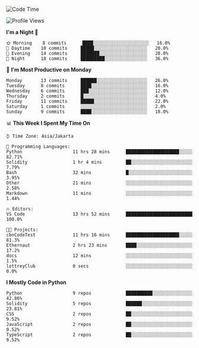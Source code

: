 <!--START_SECTION:waka-->
![Code Time](http://img.shields.io/badge/Code%20Time-1%2C343%20hrs%2055%20mins-blue)

![Profile Views](http://img.shields.io/badge/Profile%20Views-0-blue)

**I'm a Night 🦉** 

```text
🌞 Morning    8 commits      ████░░░░░░░░░░░░░░░░░░░░░   16.0% 
🌆 Daytime    10 commits     █████░░░░░░░░░░░░░░░░░░░░   20.0% 
🌃 Evening    14 commits     ███████░░░░░░░░░░░░░░░░░░   28.0% 
🌙 Night      18 commits     █████████░░░░░░░░░░░░░░░░   36.0%

```
📅 **I'm Most Productive on Monday** 

```text
Monday       13 commits     ██████░░░░░░░░░░░░░░░░░░░   26.0% 
Tuesday      8 commits      ████░░░░░░░░░░░░░░░░░░░░░   16.0% 
Wednesday    6 commits      ███░░░░░░░░░░░░░░░░░░░░░░   12.0% 
Thursday     2 commits      █░░░░░░░░░░░░░░░░░░░░░░░░   4.0% 
Friday       11 commits     █████░░░░░░░░░░░░░░░░░░░░   22.0% 
Saturday     1 commits      ░░░░░░░░░░░░░░░░░░░░░░░░░   2.0% 
Sunday       9 commits      ████░░░░░░░░░░░░░░░░░░░░░   18.0%

```


📊 **This Week I Spent My Time On** 

```text
⌚︎ Time Zone: Asia/Jakarta

💬 Programming Languages: 
Python                   11 hrs 28 mins      ████████████████████░░░░░   82.71% 
Solidity                 1 hr 4 mins         ██░░░░░░░░░░░░░░░░░░░░░░░   7.79% 
Bash                     32 mins             █░░░░░░░░░░░░░░░░░░░░░░░░   3.95% 
Other                    21 mins             ░░░░░░░░░░░░░░░░░░░░░░░░░   2.58% 
Markdown                 11 mins             ░░░░░░░░░░░░░░░░░░░░░░░░░   1.44%

🔥 Editors: 
VS Code                  13 hrs 52 mins      █████████████████████████   100.0%

🐱‍💻 Projects: 
cbnCodeTest              11 hrs 16 mins      ████████████████████░░░░░   81.3% 
Ethernaut                2 hrs 23 mins       ████░░░░░░░░░░░░░░░░░░░░░   17.2% 
docs                     12 mins             ░░░░░░░░░░░░░░░░░░░░░░░░░   1.5% 
lottreyClub              0 secs              ░░░░░░░░░░░░░░░░░░░░░░░░░   0.0%

```

**I Mostly Code in Python** 

```text
Python                   9 repos             ██████████░░░░░░░░░░░░░░░   42.86% 
Solidity                 5 repos             ██████░░░░░░░░░░░░░░░░░░░   23.81% 
CSS                      2 repos             ██░░░░░░░░░░░░░░░░░░░░░░░   9.52% 
JavaScript               2 repos             ██░░░░░░░░░░░░░░░░░░░░░░░   9.52% 
TypeScript               2 repos             ██░░░░░░░░░░░░░░░░░░░░░░░   9.52%

```



<!--END_SECTION:waka-->
